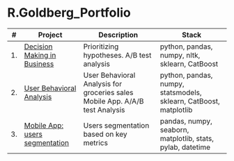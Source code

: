 # R.Goldberg_Portfolio


| #    | Project                | Description                                                     | Stack                                                        |
| ---- | ------------------------------------------------------------ | ------------------------------------------------------------ | ------------------------------------------------------------ |
| 1.   | [Decision Making in Business](https://) | Prioritizing hypotheses. A/B test analysis | python, pandas, numpy, nltk, sklearn, CatBoost |
| 2.   | [User Behavioral Analysis](https://) | User Behavioral Analysis for groceries sales Mobile App. A/A/B test Analysis | python, pandas, numpy, statsmodels, sklearn, CatBoost, matplotlib |
| 3.   | [ Mobile App: users segmentation](https://) | Users segmentation based on key metrics | pandas, numpy, seaborn, matplotlib, stats, pylab, datetime |
